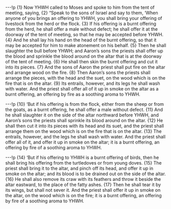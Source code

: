 ---!p
{1} Now YHWH called to Moses and spoke to him from the tent of meeting, saying, {2} “Speak to the sons of Israel and say to them, ‘When anyone of you brings an offering to YHWH, you shall bring your offering of livestock from the herd or the flock. {3} If his offering is a burnt offering from the herd, he shall offer a male without defect; he shall offer it at the doorway of the tent of meeting, so that he may be accepted before YHWH. {4} And he shall lay his hand on the head of the burnt offering, so that it may be accepted for him to make atonement on his behalf. {5} Then he shall slaughter the bull before YHWH; and Aaron’s sons the priests shall offer up the blood and sprinkle the blood around on the altar that is at the doorway of the tent of meeting. {6} He shall then skin the burnt offering and cut it into its pieces. {7} And the sons of Aaron the priest shall put fire on the altar and arrange wood on the fire. {8} Then Aaron’s sons the priests shall arrange the pieces, with the head and the suet, on the wood which is on the fire that is on the altar. {9} Its entrails, however, and its legs he shall wash with water. And the priest shall offer all of it up in smoke on the altar as a burnt offering, an offering by fire as a soothing aroma to YHWH.

---!p
{10} ‘But if his offering is from the flock, either from the sheep or from the goats, as a burnt offering, he shall offer a male without defect. {11} And he shall slaughter it on the side of the altar northward before YHWH, and Aaron’s sons the priests shall sprinkle its blood around on the altar. {12} He shall then cut it into its pieces with its head and its suet, and the priest shall arrange them on the wood which is on the fire that is on the altar. {13} The entrails, however, and the legs he shall wash with water. And the priest shall offer all of it, and offer it up in smoke on the altar; it is a burnt offering, an offering by fire of a soothing aroma to YHWH.

---!p
{14} ‘But if his offering to YHWH is a burnt offering of birds, then he shall bring his offering from the turtledoves or from young doves. {15} The priest shall bring it to the altar, and pinch off its head, and offer it up in smoke on the altar; and its blood is to be drained out on the side of the altar. {16} He shall also remove its craw with its feathers and throw it beside the altar eastward, to the place of the fatty ashes. {17} Then he shall tear it by its wings, but shall not sever it. And the priest shall offer it up in smoke on the altar, on the wood which is on the fire; it is a burnt offering, an offering by fire of a soothing aroma to YHWH.
